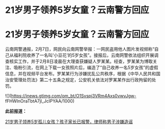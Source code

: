 # 21岁男子领养5岁女童？云南警方回应

# 21岁男子领养5岁女童？云南警方回应

云南网警通报，2月7日，网民向云南网警举报：一网民盗用他人图片发视频称“自己从福利院收养了一名叫‘小豆花’的5岁女孩”。接报后，云南网警依法组织开展调查核实工作，并于2月8日凌晨在大理查获嫌疑人罗某某。经查，罗某某为博取关注、吸粉引流，在网上下载一女孩照片后，编造了“自己收养一名5岁女孩”的虚假信息，并在视频平台发布。罗某某行为涉嫌扰乱公共秩序，根据《中华人民共和国治安管理处罚法》第二十五条之规定，公安机关依法对罗某某作出行政拘留的处罚。

![](https://inews.gtimg.com/om_bt/O1Svspj3VRm4Axs0vwvJgw-
fFHWlnOraTbtA7jI_JcIPYAA/1000)

**此前报道：**

[21岁男子领养5岁孤儿女孩？孩子家长已报警，律师称男子涉嫌造谣](https://news.qq.com/rain/a/20240208A06BDE00)

